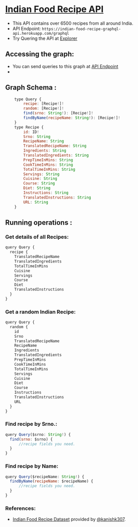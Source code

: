 
# [Indian Food Recipe API](https://studio.apollographql.com/public/indian-food-recipe-api/explorer?variant=current)
- This API contains over 6500 recipes from all around India.
- API Endpoint: ```https://indian-food-recipe-graphql-api.herokuapp.com/graphql``` 
- Try Quering the API at [Explorer](https://studio.apollographql.com/public/indian-food-recipe-api/explorer?variant=current)

<!-- 
### Note:
- Use this Endpoint Url: ```https://indian-food-recipe-graphql-api.herokuapp.com/graphql``` in the [Sandbox Explorer](https://studio.apollographql.com/sandbox/explorer) to Query this graph. () -->


## Accessing the graph:
- You can send queries to this graph at [API Endpoint](https://indian-food-recipe-graphql-api.herokuapp.com/graphql)
- 

## Graph Schema :
```js
    type Query {
        recipe: [Recipe!]!
        random: [Recipe!]!
        find(srno: String!): [Recipe!]!
        findByName(recipeName: String!): [Recipe!]!
    }
    type Recipe {
        id: ID!
        Srno: String
        RecipeName: String
        TranslatedRecipeName: String
        Ingredients: String
        TranslatedIngredients: String
        PrepTimeInMins: String
        CookTimeInMins: String
        TotalTimeInMins: String
        Servings: String
        Cuisine: String
        Course: String
        Diet: String
        Instructions: String
        TranslatedInstructions: String
        URL: String
    }
```

## Running operations :
### Get details of all Recipes:

```js
query Query {
  recipe {
    TranslatedRecipeName
    TranslatedIngredients
    TotalTimeInMins
    Cuisine
    Servings
    Course
    Diet
    TranslatedInstructions
  }
}
```

### Get a random Indian Recipe:

```js
query Query {
  random {
    id
    Srno
    TranslatedRecipeName
    RecipeName
    Ingredients
    TranslatedIngredients
    PrepTimeInMins
    CookTimeInMins
    TotalTimeInMins
    Servings
    Cuisine
    Diet
    Course
    Instructions
    TranslatedInstructions
    URL
  }
}
```
### Find recipe by Srno.:

```js
query Query($srno: String!) {
  find(srno: $srno) {
      //recipe fields you need.
  }
}
```
### Find recipe by Name:

```js
query Query($recipeName: String!) {
  findByName(recipeName: $recipeName) { 
      //recipe fields you need.
  }
}
```

### References:
- [Indian Food Recipe Dataset](https://www.kaggle.com/kanishk307/6000-indian-food-recipes-dataset) provided by [@kanishk307](https://github.com/kanishk307).
